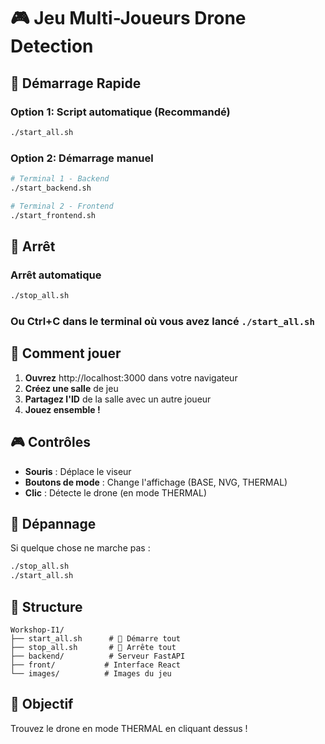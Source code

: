 # 🎮 Jeu Multi-Joueurs Drone Detection

## 🚀 Démarrage Rapide

### Option 1: Script automatique (Recommandé)
```bash
./start_all.sh
```

### Option 2: Démarrage manuel
```bash
# Terminal 1 - Backend
./start_backend.sh

# Terminal 2 - Frontend  
./start_frontend.sh
```

## 🛑 Arrêt

### Arrêt automatique
```bash
./stop_all.sh
```

### Ou Ctrl+C dans le terminal où vous avez lancé `./start_all.sh`

## 🎯 Comment jouer

1. **Ouvrez** http://localhost:3000 dans votre navigateur
2. **Créez une salle** de jeu
3. **Partagez l'ID** de la salle avec un autre joueur
4. **Jouez ensemble !**

## 🎮 Contrôles

- **Souris** : Déplace le viseur
- **Boutons de mode** : Change l'affichage (BASE, NVG, THERMAL)
- **Clic** : Détecte le drone (en mode THERMAL)

## 🔧 Dépannage

Si quelque chose ne marche pas :
```bash
./stop_all.sh
./start_all.sh
```

## 📁 Structure

```
Workshop-I1/
├── start_all.sh      # 🚀 Démarre tout
├── stop_all.sh       # 🛑 Arrête tout
├── backend/          # Serveur FastAPI
├── front/           # Interface React
└── images/          # Images du jeu
```

## 🎯 Objectif

Trouvez le drone en mode THERMAL en cliquant dessus !
